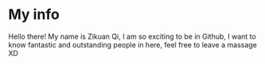 # My info
Hello there! 
My name is Zikuan Qi, I am so exciting to be in Github, I want to know fantastic and outstanding people in here, feel free to leave a massage XD

